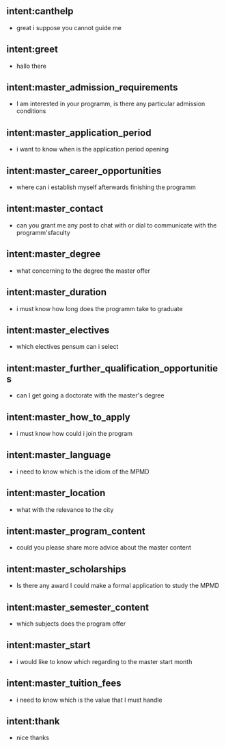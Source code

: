 ## intent:canthelp
- great i suppose you cannot guide me

## intent:greet
- hallo there

## intent:master_admission_requirements
- I am interested in your programm, is there any particular admission conditions

## intent:master_application_period
- i want to know when is the application period opening

## intent:master_career_opportunities
- where can i establish myself afterwards finishing the programm

## intent:master_contact
- can you grant me any post to chat with or dial to communicate with the programm'sfaculty

## intent:master_degree
- what concerning to the degree the master offer

## intent:master_duration
- i must know how long does the programm take to graduate

## intent:master_electives
- which electives pensum can i select

## intent:master_further_qualification_opportunities
- can I get going a doctorate with the master's degree

## intent:master_how_to_apply
- i must know how could i join the program

## intent:master_language
- i need to know which is the idiom of the MPMD

## intent:master_location
- what with the relevance to the city

## intent:master_program_content
- could you please share more advice about the master content

## intent:master_scholarships
- Is there any award I could make a formal application to study the MPMD

## intent:master_semester_content
- which subjects does the program offer

## intent:master_start
- i would like to know which regarding to the master start month

## intent:master_tuition_fees
- i need to know which is the value that I must handle

## intent:thank
- nice thanks
